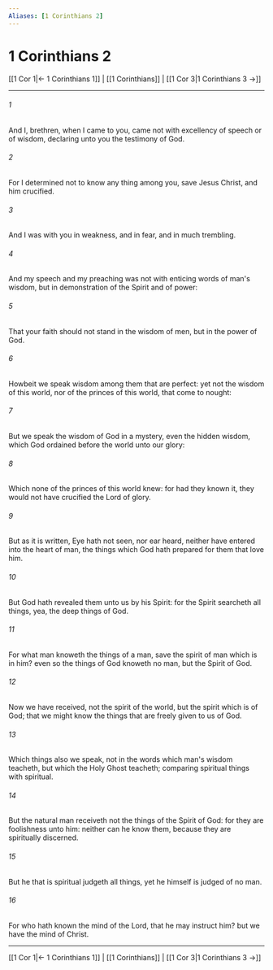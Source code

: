 ```yaml
---
Aliases: [1 Corinthians 2]
---
```

# 1 Corinthians 2

[[1 Cor 1|← 1 Corinthians 1]] | [[1 Corinthians]] | [[1 Cor 3|1 Corinthians 3 →]]
***



###### 1 
And I, brethren, when I came to you, came not with excellency of speech or of wisdom, declaring unto you the testimony of God. 

###### 2 
For I determined not to know any thing among you, save Jesus Christ, and him crucified. 

###### 3 
And I was with you in weakness, and in fear, and in much trembling. 

###### 4 
And my speech and my preaching was not with enticing words of man's wisdom, but in demonstration of the Spirit and of power: 

###### 5 
That your faith should not stand in the wisdom of men, but in the power of God. 

###### 6 
Howbeit we speak wisdom among them that are perfect: yet not the wisdom of this world, nor of the princes of this world, that come to nought: 

###### 7 
But we speak the wisdom of God in a mystery, even the hidden wisdom, which God ordained before the world unto our glory: 

###### 8 
Which none of the princes of this world knew: for had they known it, they would not have crucified the Lord of glory. 

###### 9 
But as it is written, Eye hath not seen, nor ear heard, neither have entered into the heart of man, the things which God hath prepared for them that love him. 

###### 10 
But God hath revealed them unto us by his Spirit: for the Spirit searcheth all things, yea, the deep things of God. 

###### 11 
For what man knoweth the things of a man, save the spirit of man which is in him? even so the things of God knoweth no man, but the Spirit of God. 

###### 12 
Now we have received, not the spirit of the world, but the spirit which is of God; that we might know the things that are freely given to us of God. 

###### 13 
Which things also we speak, not in the words which man's wisdom teacheth, but which the Holy Ghost teacheth; comparing spiritual things with spiritual. 

###### 14 
But the natural man receiveth not the things of the Spirit of God: for they are foolishness unto him: neither can he know them, because they are spiritually discerned. 

###### 15 
But he that is spiritual judgeth all things, yet he himself is judged of no man. 

###### 16 
For who hath known the mind of the Lord, that he may instruct him? but we have the mind of Christ.

***
[[1 Cor 1|← 1 Corinthians 1]] | [[1 Corinthians]] | [[1 Cor 3|1 Corinthians 3 →]]
